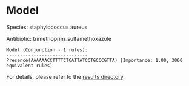 
# Model

Species: staphylococcus aureus

Antibiotic: trimethoprim_sulfamethoxazole

```
Model (Conjunction - 1 rules):
------------------------------
Presence(AAAAAACCTTTTCTCATTATCCTGCCCGTTA) [Importance: 1.00, 3060 equivalent rules]

```

For details, please refer to the [results directory](../../../../../results/scm_b/staphylococcus%20aureus/trimethoprim_sulfamethoxazole/repeat_0/).


